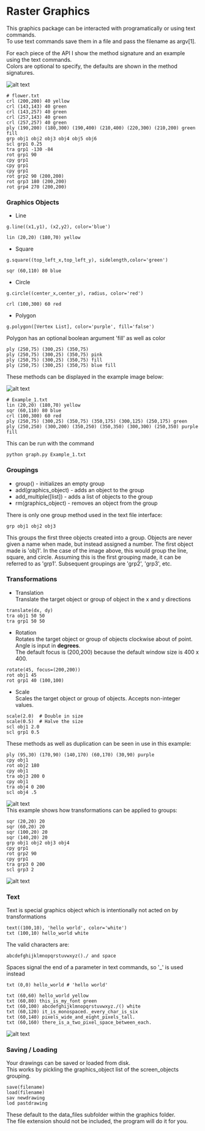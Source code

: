 # Raster Graphics

This graphics package can be interacted with programatically or using text commands.  
To use text commands save them in a file and pass the filename as argv[1].

For each piece of the API I show the method signature and an example using the text commands.  
Colors are optional to specify, the defaults are shown in the method signatures.

![alt text](https://github.com/sawyerWeld/Graphics/blob/master/images/flower.PNG)
```
# flower.txt
crl (200,200) 40 yellow
crl (143,143) 40 green
crl (143,257) 40 green
crl (257,143) 40 green
crl (257,257) 40 green
ply (190,200) (180,300) (190,400) (210,400) (220,300) (210,200) green fill
grp obj1 obj2 obj3 obj4 obj5 obj6
scl grp1 0.25
tra grp1 -130 -84
rot grp1 90
cpy grp1
cpy grp1
cpy grp1
rot grp2 90 (200,200)
rot grp3 180 (200,200)
rot grp4 270 (200,200)
```


### Graphics Objects

* Line
```
g.line((x1,y1), (x2,y2), color='blue')  
   
lin (20,20) (180,70) yellow
```   
* Square
```
g.square((top_left_x,top_left_y), sidelength,color='green')

sqr (60,110) 80 blue
```   
* Circle 
```
g.circle((center_x,center_y), radius, color='red')
   
crl (100,300) 60 red
``` 
* Polygon
```
g.polygon([Vertex List], color='purple', fill='false')
```
   Polygon has an optional boolean argument 'fill' as well as color
```
ply (250,75) (300,25) (350,75)
ply (250,75) (300,25) (350,75) pink
ply (250,75) (300,25) (350,75) fill
ply (250,75) (300,25) (350,75) blue fill
```
These methods can be displayed in the example image below:

![alt text](https://github.com/sawyerWeld/Graphics/blob/master/images/image_1.PNG)
```
# Example_1.txt
lin (20,20) (180,70) yellow
sqr (60,110) 80 blue
crl (100,300) 60 red
ply (250,75) (300,25) (350,75) (350,175) (300,125) (250,175) green
ply (250,250) (300,200) (350,250) (350,350) (300,300) (250,350) purple fill
```
This can be run with the command
```
python graph.py Example_1.txt
```

### Groupings

* group() - initializes an empty group
* add(graphics_object) - adds an object to the group
* add_multiple([list]) - adds a list of objects to the group
* rm(graphics_object) - removes an object from the group
 
 There is only one group method used in the text file interface:
 ```
 grp obj1 obj2 obj3
 ```
 This groups the first three objects created into a group. Objects are never given a name when made, but instead assigned a number. The first object made is 'obj1'. In the case of the image above, this would group the line, square, and circle. Assuming this is the first grouping made, it can be referred to as 'grp1'. Subsequent groupings are 'grp2', 'grp3', etc.

### Transformations

* Translation  
Translate the target object or group of object in the x and y directions
```
translate(dx, dy)
tra obj1 50 50
tra grp1 50 50
```
* Rotation  
Rotates the target object or group of objects clockwise about of point. 
Angle is input in **degrees**.  
The default focus is (200,200) because the default window size is 400 x 400.  
```
rotate(45, focus=(200,200))
rot obj1 45
rot grp1 40 (100,100)
```
* Scale  
Scales the target object or group of objects. Accepts non-integer values.
```
scale(2.0)  # Double in size
scale(0.5)  # Halve the size
scl obj1 2.0
scl grp1 0.5
```
These methods as well as duplication can be seen in use in this example:  
```
ply (95,30) (170,90) (140,170) (60,170) (30,90) purple
cpy obj1 
rot obj2 180
cpy obj1
tra obj3 200 0
cpy obj1
tra obj4 0 200
scl obj4 .5
```  
![alt text](https://github.com/sawyerWeld/Graphics/blob/master/images/image_2.PNG)  
This example shows how transformations can be applied to groups:  
```
sqr (20,20) 20
sqr (60,20) 20
sqr (100,20) 20
sqr (140,20) 20
grp obj1 obj2 obj3 obj4
cpy grp1
rot grp2 90
cpy grp1
tra grp3 0 200
scl grp3 2
```
![alt text](https://github.com/sawyerWeld/Graphics/blob/master/images/image_3.PNG)
### Text

Text is special graphics object which is intentionally not acted on by transformations  
```
text((100,10), 'hello world', color='white')
txt (100,10) hello_world white
```
The valid characters are:  
```
abcdefghijklmnopqrstuvwxyz()./ and space
```
Spaces signal the end of a parameter in text commands, so '\_' is used instead  
```
txt (0,0) hello_world # 'hello world'
```
```
txt (60,60) hello_world yellow
txt (60,80) this_is_my_font green
txt (60,100) abcdefghijklmnopqrstuvwxyz./() white
txt (60,120) it_is_monospaced._every_char_is_six
txt (60,140) pixels_wide_and_eight_pixels_tall.
txt (60,160) there_is_a_two_pixel_space_between_each.
```
![alt text](https://github.com/sawyerWeld/Graphics/blob/master/images/image_4.PNG)

### Saving / Loading

Your drawings can be saved or loaded from disk.  
This works by pickling the graphics_object list of the screen_objects grouping.
```
save(filename)
load(filename)
sav newdrawing
lod pastdrawing
```
These default to the data_files subfolder within the graphics folder.  
The file extension should not be included, the program will do it for you.



